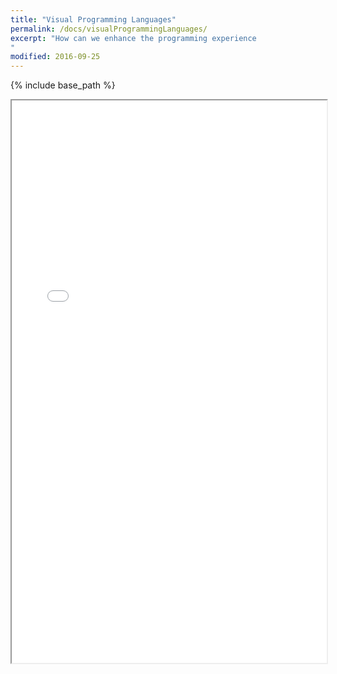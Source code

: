 ```yaml
---
title: "Visual Programming Languages"
permalink: /docs/visualProgrammingLanguages/
excerpt: "How can we enhance the programming experience
"
modified: 2016-09-25
---
```


{% include base_path %}


<iframe src="{{ base_path }}/assets/pdf/visualProgrammingLanguages.pdf" style="width:100%; height:900px">